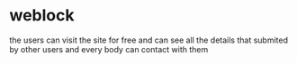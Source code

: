 # weblock
the users can visit the site for free and can see all the details that submited by other users and every body can contact with them
